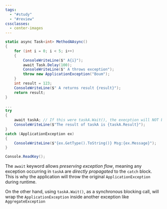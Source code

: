 ```yaml
---
tags:
  - "#study"
  - "#review"
cssclasses:
  - center-images
---
```


```cs
static async Task<int> MethodAAsync()
{
    for (int i = 0; i < 5; i++)
    {
        ConsoleWriteLine($" A{i}");
        await Task.Delay(100);
        ConsoleWriteLine($" A throws exception");
        throw new ApplicationException("Boum");
    }
    int result = 123;
    ConsoleWriteLine($" A returns result {result}");
    return result;
}

...
try
{
    await taskA; // If this were taskA.Wait(), the execption will NOT be handled
    ConsoleWriteLine($"The result of taskA is {taskA.Result}");
}
catch (ApplicationException ex)
{
    ConsoleWriteLine($"{ex.GetType().ToString()} Msg:{ex.Message}");
}

Console.ReadKey();

```

The `await` keyword allows *preserving exception flow*, meaning any exception occurring in `taskA` are *directly propagated* to the `catch` block. This is why the application will throw the original `ApplicationException` during runtime. 

On the other hand, using `taskA.Wait()`, as a synchronous blocking call, will wrap the `ApplicationException` inside another exception like `AggregateException`